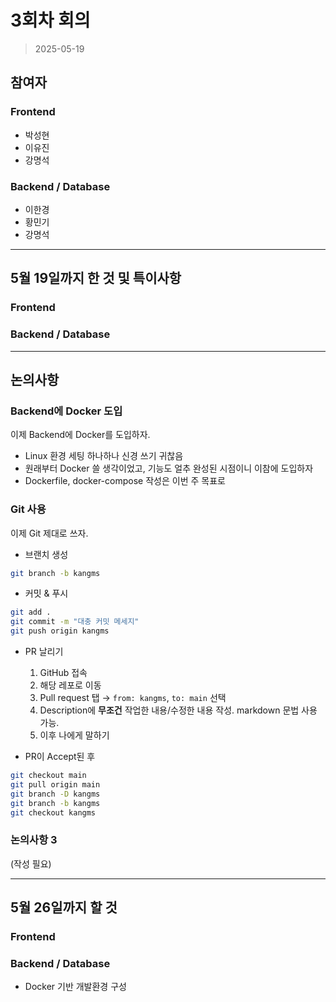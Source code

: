 # 3회차 회의  
> 2025-05-19  

## 참여자  

### Frontend  
- 박성현  
- 이유진  
- 강명석  

### Backend / Database  
- 이한경  
- 황민기  
- 강명석  

---  

## 5월 19일까지 한 것 및 특이사항  

### Frontend  


### Backend / Database  


---  

## 논의사항  

### Backend에 Docker 도입  
이제 Backend에 Docker를 도입하자.  
- Linux 환경 세팅 하나하나 신경 쓰기 귀찮음  
- 원래부터 Docker 쓸 생각이었고, 기능도 얼추 완성된 시점이니 이참에 도입하자  
- Dockerfile, docker-compose 작성은 이번 주 목표로  

### Git 사용  
이제 Git 제대로 쓰자.  

- 브랜치 생성  
```bash
git branch -b kangms
```  

- 커밋 & 푸시  
```bash
git add .
git commit -m "대충 커밋 메세지"
git push origin kangms
```  

- PR 날리기  
  1. GitHub 접속  
  2. 해당 레포로 이동  
  3. Pull request 탭 → `from: kangms`, `to: main` 선택  
  4. Description에 **무조건** 작업한 내용/수정한 내용 작성. markdown 문법 사용 가능.  
  5. 이후 나에게 말하기  

- PR이 Accept된 후  
```bash
git checkout main
git pull origin main
git branch -D kangms
git branch -b kangms
git checkout kangms
```  

### 논의사항 3  
(작성 필요)  

---  

## 5월 26일까지 할 것  

### Frontend  


### Backend / Database  
- Docker 기반 개발환경 구성  
